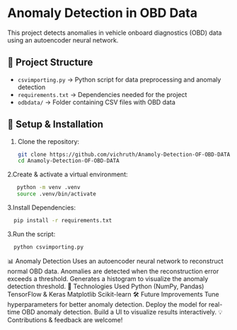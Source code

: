 # Anomaly Detection in OBD Data  

This project detects anomalies in vehicle onboard diagnostics (OBD) data using an autoencoder neural network.  

## 📂 Project Structure  
- `csvimporting.py` → Python script for data preprocessing and anomaly detection  
- `requirements.txt` → Dependencies needed for the project  
- `odbdata/` → Folder containing CSV files with OBD data  

## 🚀 Setup & Installation  
1. Clone the repository:  
   ```sh
   git clone https://github.com/vichruth/Anamoly-Detection-OF-OBD-DATA.git
   cd Anamoly-Detection-OF-OBD-DATA
2.Create & activate a virtual environment:
```sh
   python -m venv .venv
   source .venv/bin/activate
```
3.Install Dependencies:
```sh
  pip install -r requirements.txt
```
3.Run the script:
```sh
  python csvimporting.py
```
📊 Anomaly Detection
Uses an autoencoder neural network to reconstruct normal OBD data.
Anomalies are detected when the reconstruction error exceeds a threshold.
Generates a histogram to visualize the anomaly detection threshold.
🔧 Technologies Used
Python (NumPy, Pandas)
TensorFlow & Keras
Matplotlib
Scikit-learn
🛠 Future Improvements
Tune hyperparameters for better anomaly detection.
Deploy the model for real-time OBD anomaly detection.
Build a UI to visualize results interactively.
💡 Contributions & feedback are welcome!

